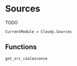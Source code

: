 # Sources

TODO

```@meta
CurrentModule = Cloudy.Sources
```

## Functions

```@docs
get_src_coalescence
```

